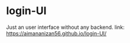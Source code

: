 # login-UI
Just an user interface without any backend.
link: https://aimananizan56.github.io/login-UI/
